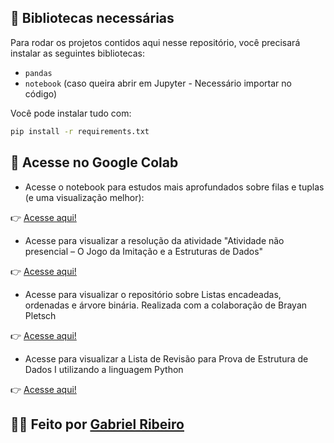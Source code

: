 ## 🧰 Bibliotecas necessárias

Para rodar os projetos contidos aqui nesse repositório, você precisará instalar as seguintes bibliotecas:

- `pandas`
- `notebook` (caso queira abrir em Jupyter - Necessário importar no código)

Você pode instalar tudo com:

```bash
pip install -r requirements.txt
```

## 🔗 Acesse no Google Colab

- Acesse o notebook para estudos mais aprofundados sobre filas e tuplas (e uma visualização melhor):

👉 [Acesse aqui!](https://colab.research.google.com/drive/1Ojez-Rim-ssFC12NN0H-G25SbNJ_XZzm?usp=sharing)

- Acesse para visualizar a resolução da atividade "Atividade não presencial – O Jogo da Imitação e a Estruturas de Dados"

👉 [Acesse aqui!](https://colab.research.google.com/drive/1jNT_Kj39sz1QykkxVK9l1Hy-R_I6-fzi?usp=sharing)

- Acesse para visualizar o repositório sobre Listas encadeadas, ordenadas e árvore binária. Realizada com a colaboração de Brayan Pletsch

👉 [Acesse aqui!](https://github.com/fulldevgabriel/Listas-Encadeadas-Ordenadas-e-AB)

- Acesse para visualizar a Lista de Revisão para Prova de Estrutura de Dados I utilizando a linguagem Python

👉 [Acesse aqui!](https://colab.research.google.com/drive/1GY2pf8_dL8CaQf6ut2KtWroKhTpdxPiP?usp=sharing)

## 👨‍💻 Feito por [Gabriel Ribeiro](https://www.linkedin.com/in/fulldevgabriel/)